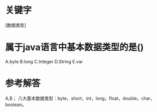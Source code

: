 # 关键字

[数据类型]

# 属于java语言中基本数据类型的是()

A.byte 
B.long 
C.Integer 
D.String 
E.var

# 参考解答

A,B；
八大基本数据类型：byte，short，int，long，float，double，char，boolean。


